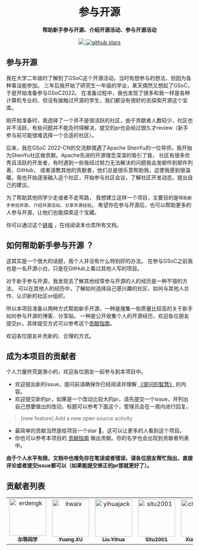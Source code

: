 
<h1 align="center" >
    参与开源
</h1>
<p align="center">
  <strong>帮助新手参与开源、介绍开源活动、参与开源活动</strong>
</p>


<p align="center">
    <a target="_blank" href="">
        <img src="https://img.shields.io/badge/License-Apache%202.0-blue.svg?label=license" />
    </a>
   <a target="_blank" href=''>
        <img src="https://img.shields.io/github/stars/erdengk/gsoc-analyse.svg" alt="github stars"/>
   </a>
</p>

## 参与开源

我在大学二年级时了解到了GSoC这个开源活动，当时有想参与的想法，但因为各种事没能参加。
三年后我开始了研究生一年级的学业，某天偶然又想起了GSoC，于是开始准备参与GSoC2022。
在准备过程中，我也发现了很多和我一样是各种计算机专业的、但没有接触过开源的学生，我们都没有很好的去探索开源这个宝库。

刚开始准备时，我选择了一个并不是很活跃的社区，由于贡献者人数较少，社区也并不活跃，有些问题并不能及时得解决，提交的pr也会经过很久才review（新手参与前可能很难选择一个合适的社区）。

后来，我在GSoC 2022-CN的交流群偶遇了Apache ShenYu的一位导师，我开始为ShenYu社区做贡献。Apache先进的开源理念深深的吸引了我，
社区有很多优秀且活跃的开发者，有时遇到一些我经过努力无法解决的问题我会发邮件到邮件列表、GitHub，
或者请教其他的贡献者，他们总是很乐意帮助我，这使我感到很温暖。我也开始逐渐融入这个社区，开始参与社区会议，了解社区开发动态，提出自己的建议。

为了帮助其他同学少走或者不走弯路， 我想建立这样一个项目，主要目的是`帮助新手参加开源`、`介绍开源活动`、`分享开源经验`。
希望你在参与开源后，也可以帮助更多的人参与开源，让他们也能探索这个宝藏。

你可以通过这个[链接](https://erdengk.github.io/gsoc-analyse/) ，在线阅读本仓库所有文档。

## 如何帮助新手参与开源 ？

这其实是一个很大的话题，我个人并没有什么特别好的办法。
在参与GSoC之前我也是一名开源小白，只是在GitHub上看过其他人写的项目。

对于新手参与开源，我发现去了解其他经常参与开源的人的经历是一种不错的方法。
可以在其他人的经历中，了解如何选择自己感兴趣的社区、如何与其他人合作、认识新的社区or组织。

所以本项目准备以两种方式帮助新手开源，一种是搜集一些质量比较高的关于新手如何参与开源的博客、分享贴。
一种是公开收集个人的开源经历，欢迎各位朋友提交pr。具体提交方式可以参考这个[贡献指南](https://erdengk.github.io/gsoc-analyse/contribution/Contribution%20Guidelines/)。

欢迎各位朋友补充新的、合理的方式。

## 成为本项目的贡献者

个人力量终究是渺小的，欢迎各位朋友一起参与到本项目中。

- 欢迎提出新的issue，提问前请确保你已经阅读并理解 [《提问的智慧》](https://github.com/ryanhanwu/How-To-Ask-Questions-The-Smart-Way/blob/main/README-zh_CN.md) 的内容。
- 欢迎提交新的pr，如果是一个改动比较大的pr，请先提交一个issue，并列出自己想要做出的改动，标题可以参考下面这个，管理员会在一周内进行回复。

> [new feature] Add a new open source activity

- 最简单的贡献当然是给项目一个star 🌟，这可以让更多的人看到这个项目。
- 你也可以参考本项目的 [贡献指南](https://github.com/erdengk/gsoc-analyse/blob/master/docs/contribution/Contribution%20Guidelines.md) 做出贡献。你的名字也会出现到贡献者列表中。

**由于个人水平有限，文档中也难免存在笔误或者错误，请各位朋友帮忙指出，直接评论或者提交issue都可以（如果能提交修正的pr那就更好了）。**

## 贡献者列表

<!-- readme: collaborators,contributors -start -->
<table>
<tr>
    <td align="center">
        <a href="https://github.com/erdengk">
            <img src="https://avatars.githubusercontent.com/u/37730787?v=4" width="100;" alt="erdengk"/>
            <br />
            <sub><b>尔等同学</b></sub>
        </a>
    </td>
    <td align="center">
        <a href="https://github.com/itwaix">
            <img src="https://avatars.githubusercontent.com/u/44227947?v=4" width="100;" alt="itwaix"/>
            <br />
            <sub><b>Yuang XU</b></sub>
        </a>
    </td>
    <td align="center">
        <a href="https://github.com/yihuajack">
            <img src="https://avatars.githubusercontent.com/u/23608500?v=4" width="100;" alt="yihuajack"/>
            <br />
            <sub><b>Liu Yihua</b></sub>
        </a>
    </td>
    <td align="center">
        <a href="https://github.com/situ2001">
            <img src="https://avatars.githubusercontent.com/u/28241963?v=4" width="100;" alt="situ2001"/>
            <br />
            <sub><b>Situ2001</b></sub>
        </a>
    </td>
    <td align="center">
        <a href="https://github.com/chuxiaoyu">
            <img src="https://avatars.githubusercontent.com/u/17902586?v=4" width="100;" alt="chuxiaoyu"/>
            <br />
            <sub><b>Xiaoyu Chu</b></sub>
        </a>
    </td>
    <td align="center">
        <a href="https://github.com/lyf712">
            <img src="https://avatars.githubusercontent.com/u/62736461?v=4" width="100;" alt="lyf712"/>
            <br />
            <sub><b>李云飞</b></sub>
        </a>
    </td></tr>
</table>
<!-- readme: collaborators,contributors -end -->
